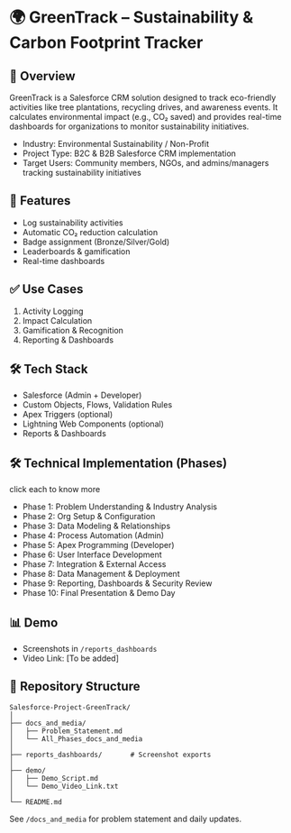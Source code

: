 # 🌍 GreenTrack – Sustainability & Carbon Footprint Tracker

## 🔎 Overview
GreenTrack is a Salesforce CRM solution designed to track eco-friendly activities like tree plantations, recycling drives, and awareness events. It calculates environmental impact (e.g., CO₂ saved) and provides real-time dashboards for organizations to monitor sustainability initiatives.
- Industry: Environmental Sustainability / Non-Profit
- Project Type: B2C & B2B Salesforce CRM implementation
- Target Users: Community members, NGOs, and admins/managers tracking sustainability initiatives

## 🚀 Features
- Log sustainability activities
- Automatic CO₂ reduction calculation
- Badge assignment (Bronze/Silver/Gold)
- Leaderboards & gamification
- Real-time dashboards

## ✅ Use Cases
1. Activity Logging
2. Impact Calculation
3. Gamification & Recognition
4. Reporting & Dashboards

## 🛠️ Tech Stack
- Salesforce (Admin + Developer)
- Custom Objects, Flows, Validation Rules
- Apex Triggers (optional)
- Lightning Web Components (optional)
- Reports & Dashboards

## 🛠️ Technical Implementation (Phases)
click each to know more

- Phase 1: Problem Understanding & Industry Analysis
- Phase 2: Org Setup & Configuration
- Phase 3: Data Modeling & Relationships
- Phase 4: Process Automation (Admin)
- Phase 5: Apex Programming (Developer)
- Phase 6: User Interface Development
- Phase 7: Integration & External Access
- Phase 8: Data Management & Deployment
- Phase 9: Reporting, Dashboards & Security Review
- Phase 10: Final Presentation & Demo Day

## 📊 Demo
- Screenshots in `/reports_dashboards`
- Video Link: [To be added]

## 📂 Repository Structure
```
Salesforce-Project-GreenTrack/
│
├── docs_and_media/
│   ├── Problem_Statement.md
│   └── All_Phases_docs_and_media
│
├── reports_dashboards/       # Screenshot exports
│
├── demo/
│   ├── Demo_Script.md
│   └── Demo_Video_Link.txt
│
└── README.md
```
See `/docs_and_media` for problem statement and daily updates.
